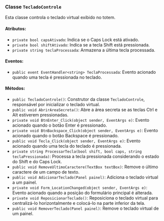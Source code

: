 ### Classe `TecladoControle`

Esta classe controla o teclado virtual exibido no totem.

#### Atributos:

- `private bool capsAtivado`: Indica se o Caps Lock está ativado.
- `private bool shiftAtivado`: Indica se a tecla Shift está pressionada.
- `private string teclaProcessada`: Armazena a última tecla processada.

#### Eventos:

- `public event EventHandler<string> TeclaProcessada`: Evento acionado quando uma tecla é pressionada no teclado.

#### Métodos:

- `public TecladoControle()`: Construtor da classe `TecladoControle`, responsável por inicializar o teclado virtual.
- `public void AbrirAreaSecreta()`: Abre a área secreta se as teclas Ctrl e Alt estiverem pressionadas.
- `private void BtnEnter_Click(object sender, EventArgs e)`: Evento acionado quando o botão Enter é pressionado.
- `private void BtnBackspace_Click(object sender, EventArgs e)`: Evento acionado quando o botão Backspace é pressionado.
- `public void Tecla_Click(object sender, EventArgs e)`: Evento acionado quando uma tecla do teclado é pressionada.
- `private string ProcessarTecla(bool shift, bool caps, string teclaPressionada)`: Processa a tecla pressionada considerando o estado do Shift e do Caps Lock.
- `public void RemoveUltimoCaractere(TextBox textBox)`: Remove o último caractere de um campo de texto.
- `public void AdicionarTeclado(Panel painel)`: Adiciona o teclado virtual a um painel.
- `private void Form_LocationChanged(object sender, EventArgs e)`: Evento acionado quando a posição do formulário principal é alterada.
- `private void ReposicionarTeclado()`: Reposiciona o teclado virtual para centralizá-lo horizontalmente e colocá-lo na parte inferior da tela.
- `public void RemoverTeclado(Panel painel)`: Remove o teclado virtual de um painel.